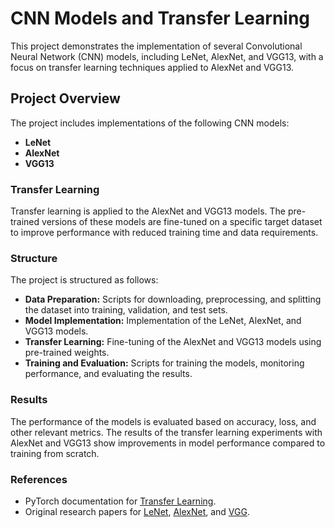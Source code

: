 
# CNN Models and Transfer Learning

This project demonstrates the implementation of several Convolutional Neural Network (CNN) models, including LeNet, AlexNet, and VGG13, with a focus on transfer learning techniques applied to AlexNet and VGG13.

## Project Overview

The project includes implementations of the following CNN models:

- **LeNet**
- **AlexNet**
- **VGG13**

### Transfer Learning

Transfer learning is applied to the AlexNet and VGG13 models. The pre-trained versions of these models are fine-tuned on a specific target dataset to improve performance with reduced training time and data requirements.

### Structure

The project is structured as follows:

- **Data Preparation:** Scripts for downloading, preprocessing, and splitting the dataset into training, validation, and test sets.
- **Model Implementation:** Implementation of the LeNet, AlexNet, and VGG13 models.
- **Transfer Learning:** Fine-tuning of the AlexNet and VGG13 models using pre-trained weights.
- **Training and Evaluation:** Scripts for training the models, monitoring performance, and evaluating the results.

### Results

The performance of the models is evaluated based on accuracy, loss, and other relevant metrics. The results of the transfer learning experiments with AlexNet and VGG13 show improvements in model performance compared to training from scratch.

### References

- PyTorch documentation for [Transfer Learning](https://pytorch.org/tutorials/beginner/transfer_learning_tutorial.html).
- Original research papers for [LeNet](http://yann.lecun.com/exdb/lenet/), [AlexNet](https://papers.nips.cc/paper/4824-imagenet-classification-with-deep-convolutional-neural-networks.pdf), and [VGG](https://arxiv.org/abs/1409.1556).

##


